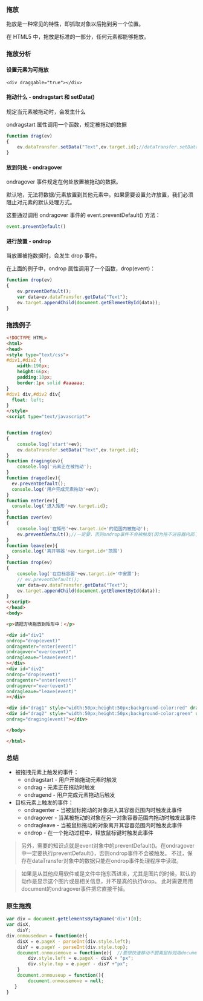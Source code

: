 ### 拖放
拖放是一种常见的特性，即抓取对象以后拖到另一个位置。

在 HTML5 中，拖放是标准的一部分，任何元素都能够拖放。
### 拖放分析
#### 设置元素为可拖放
`<div draggable="true"></div>`
#### 拖动什么 - ondragstart 和 setData()
规定当元素被拖动时，会发生什么

ondragstart 属性调用一个函数，规定被拖动的数据
```js
function drag(ev)
{
    ev.dataTransfer.setData("Text",ev.target.id);//dataTransfer.setData() 方法设置被拖数据的数据类型和值
}
```
#### 放到何处 - ondragover
ondragover 事件规定在何处放置被拖动的数据。

默认地，无法将数据/元素放置到其他元素中。如果需要设置允许放置，我们必须阻止对元素的默认处理方式。

这要通过调用 ondragover 事件的 event.preventDefault() 方法：
```js
event.preventDefault()
```
#### 进行放置 - ondrop
当放置被拖数据时，会发生 drop 事件。

在上面的例子中，ondrop 属性调用了一个函数，drop(event)：
```js
function drop(ev)
{
    ev.preventDefault();
    var data=ev.dataTransfer.getData("Text");
    ev.target.appendChild(document.getElementById(data));
}
```
### 拖拽例子
```html
<!DOCTYPE HTML>
<html>
<head>
<style type="text/css">
#div1,#div2 {
    width:198px; 
    height:66px;
    padding:10px;
    border:1px solid #aaaaaa;
}
#div1 div,#div2 div{
  float: left;
}
</style>
<script type="text/javascript">


function drag(ev)
{
    console.log('start'+ev);
    ev.dataTransfer.setData("Text",ev.target.id);
}
function draging(ev){
    console.log('元素正在被拖动');
}
function draged(ev){
  ev.preventDefault();
  console.log('用户完成元素拖动'+ev);
}
function enter(ev){
  console.log('进入矩形'+ev.target.id);
}
function over(ev)
{
    console.log('在矩形'+ev.target.id+'的范围内被拖动');
    ev.preventDefault();//一定要，否则ondrop事件不会被触发(因为拖不进容器内部了)
}
function leave(ev){
  console.log('离开容器'+ev.target.id+'范围')
}
function drop(ev)
{
    console.log('在目标容器'+ev.target.id+'中安置');
    // ev.preventDefault();
    var data=ev.dataTransfer.getData("Text");
    ev.target.appendChild(document.getElementById(data));
}
</script>
</head>
<body>

<p>请把方块拖放到矩形中：</p>

<div id="div1" 
ondrop="drop(event)"
ondragenter="enter(event)"
ondragover="over(event)"
ondragleave="leave(event)"
></div>
<div id="div2"
ondrop="drop(event)"
ondragenter="enter(event)"
ondragover="over(event)"
ondragleave="leave(event)"
></div>

<div id="drag1" style="width:50px;height:50px;background-color:red" draggable="true" ondragstart="drag(event)" ondragend="draged(event)" ondrag="draging(event)"></div>
<div id="drag2" style="width:50px;height:50px;background-color:green" draggable="true" ondragstart="drag(event)" ondragend="draged(event)"
ondrag="draging(event)"></div>

</body>

</html>
```
### 总结
- 被拖拽元素上触发的事件：
    -  ondragstart - 用户开始拖动元素时触发
    -  ondrag - 元素正在拖动时触发
    -  ondragend - 用户完成元素拖动后触发
- 目标元素上触发的事件：
    - ondragenter - 当被鼠标拖动的对象进入其容器范围内时触发此事件
    - ondragover - 当某被拖动的对象在另一对象容器范围内拖动时触发此事件
    - ondragleave - 当被鼠标拖动的对象离开其容器范围内时触发此事件
    - ondrop - 在一个拖动过程中，释放鼠标键时触发此事件
> 另外，需要的知识点就是event对象中的preventDefault()。在ondragover中一定要执行preventDefault()，否则ondrop事件不会被触发。
> 不过，保存在dataTransfer对象中的数据只能在ondrop事件处理程序中读取。

> 如果是从其他应用软件或是文件中拖东西进来，尤其是图片的时候，默认的动作是显示这个图片或是相关信息，并不是真的执行drop。 
> 此时需要用用document的ondragover事件把它直接干掉。
### 原生拖拽
```js
var div = document.getElementsByTagName('div')[0];
var disX,
    disY;
div.onmousedown = function(e){
    disX = e.pageX - parseInt(div.style.left);
    disY = e.pageY - parseInt(div.style.top);
    document.onmousemove = function(e){  //要想快速移动不脱离鼠标则用document.  否则div
        div.style.left = e.pageX - disX + "px";
        div.style.top = e.pageY - disY +"px";
    }   
    document.onmouseup = function(){
        document.onmousemove = null;
   }
}
```